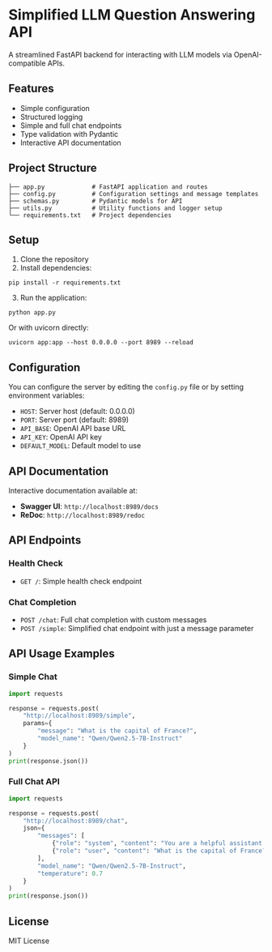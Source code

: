 # Simplified LLM Question Answering API

A streamlined FastAPI backend for interacting with LLM models via OpenAI-compatible APIs.

## Features

- Simple configuration
- Structured logging
- Simple and full chat endpoints
- Type validation with Pydantic
- Interactive API documentation

## Project Structure

```
├── app.py             # FastAPI application and routes
├── config.py          # Configuration settings and message templates
├── schemas.py         # Pydantic models for API
├── utils.py           # Utility functions and logger setup
└── requirements.txt   # Project dependencies
```

## Setup

1. Clone the repository
2. Install dependencies:

```
pip install -r requirements.txt
```

3. Run the application:

```
python app.py
```

Or with uvicorn directly:

```
uvicorn app:app --host 0.0.0.0 --port 8989 --reload
```

## Configuration

You can configure the server by editing the `config.py` file or by setting environment variables:
- `HOST`: Server host (default: 0.0.0.0)
- `PORT`: Server port (default: 8989)
- `API_BASE`: OpenAI API base URL
- `API_KEY`: OpenAI API key
- `DEFAULT_MODEL`: Default model to use

## API Documentation

Interactive documentation available at:
- **Swagger UI**: `http://localhost:8989/docs`
- **ReDoc**: `http://localhost:8989/redoc`

## API Endpoints

### Health Check
- `GET /`: Simple health check endpoint

### Chat Completion
- `POST /chat`: Full chat completion with custom messages
- `POST /simple`: Simplified chat endpoint with just a message parameter

## API Usage Examples

### Simple Chat

```python
import requests

response = requests.post(
    "http://localhost:8989/simple",
    params={
        "message": "What is the capital of France?",
        "model_name": "Qwen/Qwen2.5-7B-Instruct"
    }
)
print(response.json())
```

### Full Chat API

```python
import requests

response = requests.post(
    "http://localhost:8989/chat",
    json={
        "messages": [
            {"role": "system", "content": "You are a helpful assistant."},
            {"role": "user", "content": "What is the capital of France?"}
        ],
        "model_name": "Qwen/Qwen2.5-7B-Instruct",
        "temperature": 0.7
    }
)
print(response.json())
```

## License

MIT License 